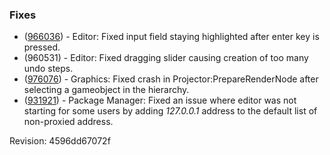### Fixes

*   ([966036](https://issuetracker.unity3d.com/product/unity/issues/guid/966036/)) - Editor: Fixed input field staying highlighted after enter key is pressed.
*   (960531) - Editor: Fixed dragging slider causing creation of too many undo steps.
*   ([976076](https://issuetracker.unity3d.com/product/unity/issues/guid/976076/)) - Graphics: Fixed crash in Projector:PrepareRenderNode after selecting a gameobject in the hierarchy.
*   ([931921](https://issuetracker.unity3d.com/product/unity/issues/guid/931921/)) - Package Manager: Fixed an issue where editor was not starting for some users by adding _127.0.0.1_ address to the default list of non-proxied address.

Revision: 4596dd67072f